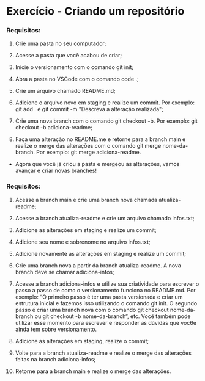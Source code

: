 # Exercício - Criando um repositório

### Requisitos:

1. Crie uma pasta no seu computador;

2. Acesse a pasta que você acabou de criar;

3. Inicie o versionamento com o comando git init;

4. Abra a pasta no VSCode com o comando code .;

5. Crie um arquivo chamado README.md;

6. Adicione o arquivo novo em staging e realize um commit. Por exemplo: git add . e git commit -m "Descreva a alteração realizada";

7. Crie uma nova branch com o comando git checkout -b. Por exemplo: git checkout -b adiciona-readme;

8. Faça uma alteração no README.me e retorne para a branch main e realize o merge das alterações com o comando git merge nome-da-branch. Por exemplo: git merge adiciona-readme.


* Agora que você já criou a pasta e mergeou as alterações, vamos avançar e criar novas branches!

### Requisitos:

1. Acesse a branch main e crie uma branch nova chamada atualiza-readme;

2. Acesse a branch atualiza-readme e crie um arquivo chamado infos.txt;

3. Adicione as alterações em staging e realize um commit;

4. Adicione seu nome e sobrenome no arquivo infos.txt;

5. Adicione novamente as alterações em staging e realize um commit;

6. Crie uma branch nova a partir da branch atualiza-readme. A nova branch deve se chamar adiciona-infos;

7. Acesse a branch adiciona-infos e utilize sua criatividade para escrever o passo a passo de como o versionamento funciona no README.md. Por exemplo: “O primeiro passo é ter uma pasta versionada e criar um estrutura inicial e fazemos isso utilizando o comando git init. O segundo passo é criar uma branch nova com o comando git checkout nome-da-branch ou git checkout -b nome-da-branch“, etc. Você também pode utilizar esse momento para escrever e responder as dúvidas que voc6e ainda tem sobre versionamento.

8. Adicione as alterações em staging, realize o commit;

9. Volte para a branch atualiza-readme e realize o merge das alterações feitas na branch adiciona-infos;

10. Retorne para a branch main e realize o merge das alterações.
